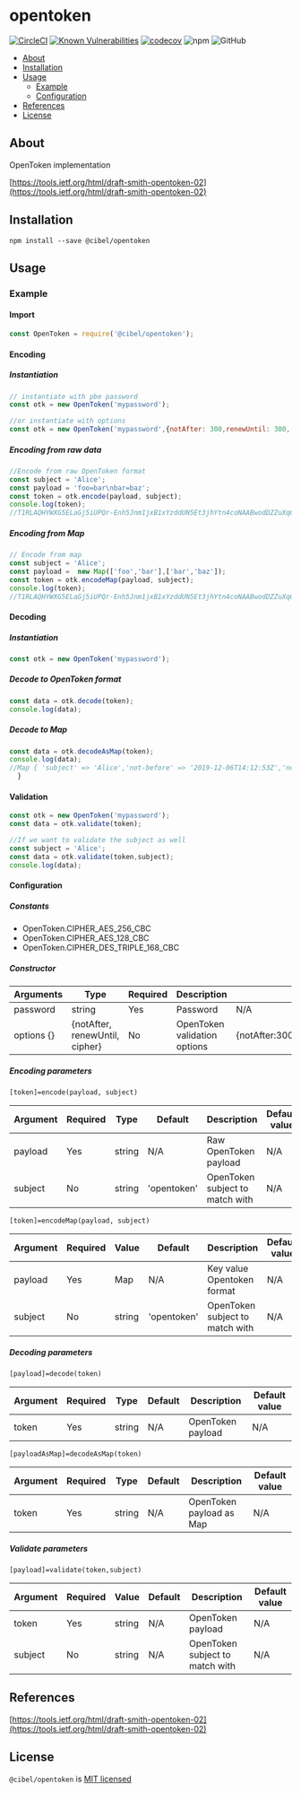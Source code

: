 # opentoken

[![CircleCI](https://circleci.com/gh/xarenard/opentoken/tree/master.svg?style=shield)](https://circleci.com/gh/xarenard/opentoken/tree/master)
[![Known Vulnerabilities](https://snyk.io/test/github/xarenard/opentoken/badge.svg?targetFile=package.json)](https://snyk.io/test/github/xarenard/opentoken?targetFile=package.json)
[![codecov](https://codecov.io/gh/xarenard/opentoken/branch/master/graph/badge.svg)](https://codecov.io/gh/xarenard/opentoken)
![npm](https://img.shields.io/npm/dw/@cibel/opentoken)
![GitHub](https://img.shields.io/github/license/xarenard/opentoken)

- [About](#about)
- [Installation](#installation)
- [Usage](#usage)
    - [Example](#example)
    - [Configuration](#configuration)
- [References](#references)
- [License](#license)
<a name="about"></a>
## About

OpenToken implementation

[https://tools.ietf.org/html/draft-smith-opentoken-02](https://tools.ietf.org/html/draft-smith-opentoken-02)

<a name="installation"></a>

## Installation
```
npm install --save @cibel/opentoken
```

<a name="usage"></a>
## Usage

<a name="example"></a>
### Example

#### Import
```js
const OpenToken = require('@cibel/opentoken');
```
#### Encoding

##### Instantiation
```js
// instantiate with pbe password
const otk = new OpenToken('mypassword');

//or instantiate with options
const otk = new OpenToken('mypassword',{notAfter: 300,renewUntil: 300, cipher: OpenToken.CIPHER_AES_256_CBC});
```

##### Encoding from raw data
```js
//Encode from raw OpenToken format
const subject = 'Alice';
const payload = 'foo=bar\nbar=baz';
const token = otk.encode(payload, subject);
console.log(token); 
//T1RLAQHYWXG5ELaGj5iUPQr-Enh5Jnm1jxB1xYzddUN5Et3jhYtn4coNAABwodDZZuXqG-lAHs9QGYeyjILE-KmR3lqnD-0wTpEUmQH98WaW0x0fscslpO8A8uqyfWaCuTkeSQOvkit7on1Sb-qg_dnGKLmt0sWigzPhRnNfv5RnpN8lByqwZgL8VIDq3IbSrHGVyvtZ55KC6n1ttQ**

```

##### Encoding from Map
```js
// Encode from map
const subject = 'Alice';
const payload =  new Map(['foo','bar'],['bar','baz']);
const token = otk.encodeMap(payload, subject);
console.log(token);
//T1RLAQHYWXG5ELaGj5iUPQr-Enh5Jnm1jxB1xYzddUN5Et3jhYtn4coNAABwodDZZuXqG-lAHs9QGYeyjILE-KmR3lqnD-0wTpEUmQH98WaW0x0fscslpO8A8uqyfWaCuTkeSQOvkit7on1Sb-qg_dnGKLmt0sWigzPhRnNfv5RnpN8lByqwZgL8VIDq3IbSrHGVyvtZ55KC6n1ttQ**


```
#### Decoding
##### Instantiation
```js
const otk = new OpenToken('mypassword');
```

##### Decode to OpenToken format
```js
const data = otk.decode(token);
console.log(data);
```

##### Decode to Map
```js
const data = otk.decodeAsMap(token);
console.log(data);
//Map { 'subject' => 'Alice','not-before' => '2019-12-06T14:12:53Z','not-on-or-after' => '2019-12-06T14:17:53Z','renew-until' => '2019-12-06T14:17:53Z','foo' => 'bar','bar' => 'baz'
  }

```

#### Validation
```js
const otk = new OpenToken('mypassword');
const data = otk.validate(token);

//If we want to validate the subject as well
const subject = 'Alice';
const data = otk.validate(token,subject);
console.log(data);
```

<a name="configuration"></a>
#### Configuration

##### Constants
- OpenToken.CIPHER_AES_256_CBC 
- OpenToken.CIPHER_AES_128_CBC 
- OpenToken.CIPHER_DES_TRIPLE_168_CBC             

##### Constructor


| Arguments     |  Type                  | Required |      Description              |    Default Value           |          
| ------------ | ------------------------|------------|-------------------------------| ---------------------------
| password     | string            |Yes         |  Password                     |  N/A                       |
| options {}   |  {notAfter, renewUntil, cipher} | No | OpenToken validation options  |  {notAfter:300,renewUntil:300,OpenToken.CIPHER_AES_256_CBC}|


##### Encoding parameters

`[token]=encode(payload, subject)`

| Argument    | Required  | Type                   |  Default |   Description                            | Default value         |
|------------|-----------|---------------------------|-------|---------------------------------|-----------------|
|payload      | Yes        |string                | N/A |  Raw OpenToken payload                   | N/A             |
|subject      | No        |string                | 'opentoken' |  OpenToken subject to match with                  | N/A             |


`[token]=encodeMap(payload, subject)`

| Argument    | Required | Value                   |  Default |   Description                            | Default value         |
|------------|-----------|---------------------------|-------|---------------------------------|-----------------|
|payload      | Yes        |Map                | N/A |  Key value Opentoken format                  | N/A             |
|subject      | No        |string                | 'opentoken' |  OpenToken subject to match with                   | N/A             |

##### Decoding parameters
`[payload]=decode(token)`

| Argument    | Required | Type                   |  Default |   Description                            | Default value         |
|------------|-----------|---------------------------|-------|---------------------------------|-----------------|
|token      | Yes         |string                 | N/A |  OpenToken payload    | N/A             |


`[payloadAsMap]=decodeAsMap(token)`

| Argument   | Required | Type                   |  Default |   Description                            | Default value         |
|------------|-----------|---------------------------|-------|---------------------------------|-----------------|
|token      | Yes         |string                 | N/A |  OpenToken payload as Map       | N/A             |

##### Validate parameters
`[payload]=validate(token,subject)`

| Argument    | Required | Value                   |  Default |   Description                            | Default value         |
|------------|-----------|---------------------------|-------|---------------------------------|-----------------|
|token       | Yes         |string                 | N/A |  OpenToken payload    | N/A             |
|subject     | No          |string                 | N/A |  OpenToken subject to match with    | N/A             |
       
<a name="references"></a>
## References

[https://tools.ietf.org/html/draft-smith-opentoken-02](https://tools.ietf.org/html/draft-smith-opentoken-02)
<a name="license"></a>
## License
`@cibel/opentoken` is [MIT licensed](./LICENSE)